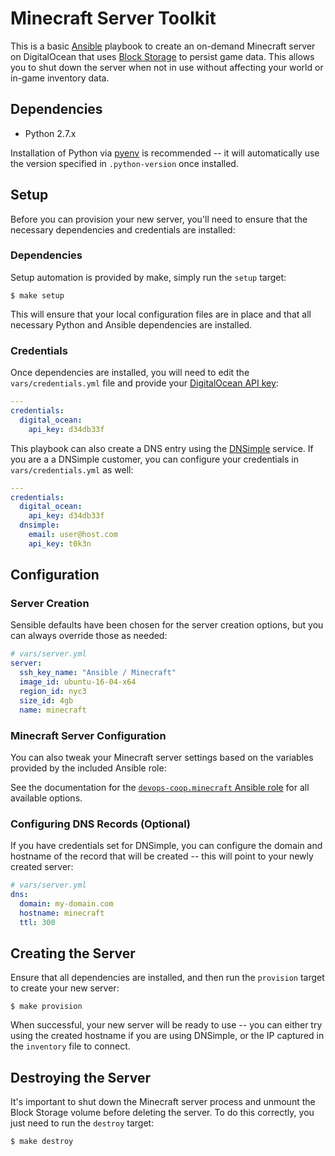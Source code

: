 # Minecraft Server Toolkit

This is a basic [Ansible](http://docs.ansible.com/) playbook to create an on-demand Minecraft server on DigitalOcean that uses [Block Storage](https://www.digitalocean.com/products/storage/) to persist game data.  This allows you to shut down the server when not in use without affecting your world or in-game inventory data.

## Dependencies

* Python 2.7.x

Installation of Python via [pyenv](https://github.com/pyenv/pyenv) is recommended -- it will automatically use the version specified in `.python-version` once installed.

## Setup

Before you can provision your new server, you'll need to ensure that the necessary dependencies and credentials are installed:

### Dependencies

Setup automation is provided by make, simply run the `setup` target:

```
$ make setup
```

This will ensure that your local configuration files are in place and that all necessary Python and Ansible dependencies are installed.

### Credentials

Once dependencies are installed, you will need to edit the `vars/credentials.yml` file and provide your [DigitalOcean API key](https://cloud.digitalocean.com/settings/api/tokens):

```yaml
---
credentials:
  digital_ocean:
    api_key: d34db33f
```

This playbook can also create a DNS entry using the [DNSimple](https://dnsimple.com) service.  If you are a a DNSimple customer, you can configure your credentials in `vars/credentials.yml` as well:

```yaml
---
credentials:
  digital_ocean:
    api_key: d34db33f
  dnsimple:
    email: user@host.com
    api_key: t0k3n
```

## Configuration

### Server Creation

Sensible defaults have been chosen for the server creation options, but you can always override those as needed:

```yaml
# vars/server.yml
server:
  ssh_key_name: "Ansible / Minecraft"
  image_id: ubuntu-16-04-x64
  region_id: nyc3
  size_id: 4gb
  name: minecraft
```

### Minecraft Server Configuration

You can also tweak your Minecraft server settings based on the variables provided by the included Ansible role:

See the documentation for the [`devops-coop.minecraft` Ansible role](https://github.com/devops-coop/ansible-minecraft#role-variables) for all available options.

### Configuring DNS Records (Optional)

If you have credentials set for DNSimple, you can configure the domain and hostname of the record that will be created -- this will point to your newly created server:

```yaml
# vars/server.yml
dns:
  domain: my-domain.com
  hostname: minecraft
  ttl: 300
``` 

## Creating the Server

Ensure that all dependencies are installed, and then run the `provision` target to create your new server:

```
$ make provision
```

When successful, your new server will be ready to use -- you can either try using the created hostname if you are using DNSimple, or the IP captured in the `inventory` file to connect.

## Destroying the Server

It's important to shut down the Minecraft server process and unmount the Block Storage volume before deleting the server.  To do this correctly, you just need to run the `destroy` target:

```
$ make destroy
```
